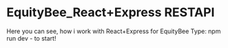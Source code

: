 # EquityBee_React+Express RESTAPI
 Here you can see, how i work with React+Express for EquityBee
Type: npm run dev - to start!
